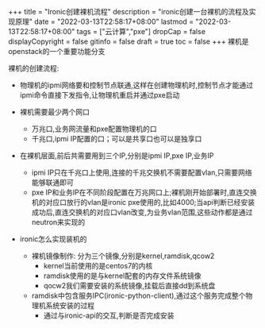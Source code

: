 +++
title = "Ironic创建裸机流程"
description = "ironic创建一台裸机的流程及实现原理"
date = "2022-03-13T22:58:17+08:00"
lastmod = "2022-03-13T22:58:17+08:00"
tags = ["云计算","pxe"]
dropCap = false
displayCopyright = false
gitinfo = false
draft = true
toc = false
+++
裸机是openstack的一个重要功能分支

裸机的创建流程:
- 物理机的ipmi网络要和控制节点联通,这样在创建物理机时,控制节点才能通过ipmi命令直接下发指令,让物理机重启并通过pxe启动

- 裸机需要最少两个网口
  - 万兆口,业务网流量和pxe配置物理机的口
  - 千兆口,ipmi IP配置的口；可以是共享口也可以是独享口
  
- 在裸机层面,前后共需要用到三个IP,分别是ipmi IP,pxe IP,业务IP
  - ipmi IP只在千兆口上使用,连接的千兆交换机不需要配置vlan,只需要网络能够联通即可
  - pxe IP和业务IP在不同阶段配置在万兆网口上;裸机刚开始部署时,直连交换机的对应口放行的vlan是ironic pxe使用的,比如4000;当api判断已经安装成功后,直连交换机的对应口vlan改变,为业务vlan范围,这些动作都是通过neutron来实现的
  
- ironic怎么实现装机的
  - 裸机镜像制作: 分为三个镜像,分别是kernel,ramdisk,qcow2
    - kernel当前使用的是centos7的内核
    - ramdisk使用的是与kernel配套的内存文件系统镜像
    - qocw2我们需要安装的系统镜像,挂载后直接dd到系统盘
  - ramdisk中包含服务IPC(ironic-python-client),通过这个服务完成整个物理机系统安装的过程
    - 通过与ironic-api的交互,判断是否完成安装